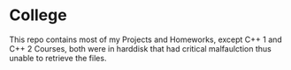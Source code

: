 # College
This repo contains most of my Projects and Homeworks, except C++ 1 and C++ 2 Courses, 
both were in harddisk that had critical malfaulction thus unable to retrieve the files.
